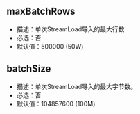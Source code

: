 ## maxBatchRows

- 描述：单次StreamLoad导入的最大行数
- 必选：否
- 默认值：500000 (50W)

## batchSize

- 描述：单次StreamLoad导入的最大字节数。
- 必选：否
- 默认值：104857600 (100M)



